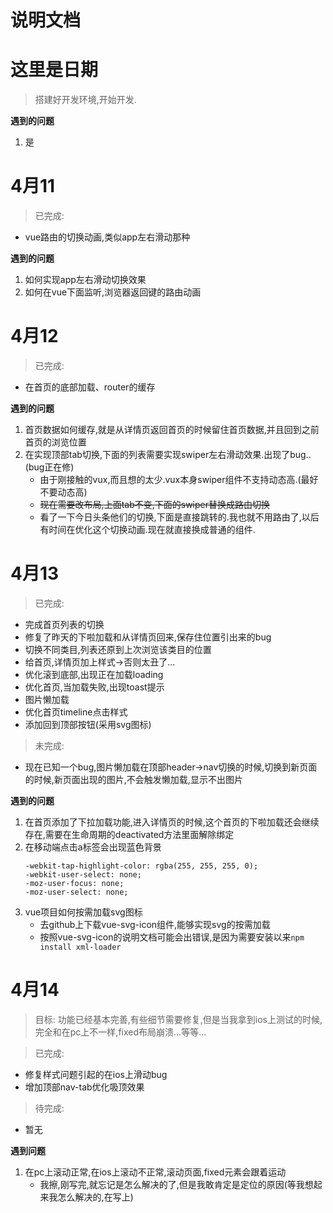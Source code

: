 # 说明文档
# 这里是日期

> 搭建好开发环境,开始开发.

**遇到的问题**
1. 是

# 4月11

> 已完成:
* vue路由的切换动画,类似app左右滑动那种

**遇到的问题**
1. 如何实现app左右滑动切换效果
2. 如何在vue下面监听,浏览器返回键的路由动画

# 4月12

> 已完成:
* 在首页的底部加载、router的缓存

**遇到的问题**
1. 首页数据如何缓存,就是从详情页返回首页的时候留住首页数据,并且回到之前首页的浏览位置
2. 在实现顶部tab切换,下面的列表需要实现swiper左右滑动效果.出现了bug..(bug正在修)
    * 由于刚接触的vux,而且想的太少.vux本身swiper组件不支持动态高.(最好不要动态高)
    * ~~现在需要改布局,上面tab不变,下面的swiper替换成路由切换~~
    * 看了一下今日头条他们的切换,下面是直接跳转的.我也就不用路由了,以后有时间在优化这个切换动画.现在就直接换成普通的组件.

# 4月13

> 已完成:
* 完成首页列表的切换
* 修复了昨天的下啦加载和从详情页回来,保存住位置引出来的bug
* 切换不同类目,列表还原到上次浏览该类目的位置
* 给首页,详情页加上样式->否则太丑了...
* 优化滚到底部,出现正在加载loading
* 优化首页,当加载失败,出现toast提示
* 图片懒加载
* 优化首页timeline点击样式
* 添加回到顶部按钮(采用svg图标)
> 未完成:
* 现在已知一个bug,图片懒加载在顶部header->nav切换的时候,切换到新页面的时候,新页面出现的图片,不会触发懒加载,显示不出图片

**遇到的问题**
1. 在首页添加了下拉加载功能,进入详情页的时候,这个首页的下啦加载还会继续存在,需要在生命周期的deactivated方法里面解除绑定
2. 在移动端点击a标签会出现蓝色背景
    ```
    -webkit-tap-highlight-color: rgba(255, 255, 255, 0);
    -webkit-user-select: none;
    -moz-user-focus: none;
    -moz-user-select: none;
    ```
3. vue项目如何按需加载svg图标
    * 去github上下载vue-svg-icon组件,能够实现svg的按需加载
    * 按照vue-svg-icon的说明文档可能会出错误,是因为需要安装以来`npm install xml-loader`
    
# 4月14

> 目标:
功能已经基本完善,有些细节需要修复,但是当我拿到ios上测试的时候,完全和在pc上不一样,fixed布局崩溃...等等...

> 已完成:
* 修复样式问题引起的在ios上滑动bug
* 增加顶部nav-tab优化吸顶效果

> 待完成:
* 暂无

**遇到问题**
1. 在pc上滚动正常,在ios上滚动不正常,滚动页面,fixed元素会跟着运动
    * 我擦,刚写完,就忘记是怎么解决的了,但是我敢肯定是定位的原因(等我想起来我怎么解决的,在写上)